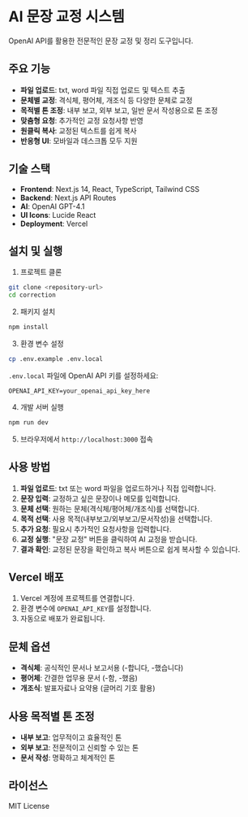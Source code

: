 # AI 문장 교정 시스템

OpenAI API를 활용한 전문적인 문장 교정 및 정리 도구입니다.

## 주요 기능

- **파일 업로드**: txt, word 파일 직접 업로드 및 텍스트 추출
- **문체별 교정**: 격식체, 평어체, 개조식 등 다양한 문체로 교정
- **목적별 톤 조정**: 내부 보고, 외부 보고, 일반 문서 작성용으로 톤 조정
- **맞춤형 요청**: 추가적인 교정 요청사항 반영
- **원클릭 복사**: 교정된 텍스트를 쉽게 복사
- **반응형 UI**: 모바일과 데스크톱 모두 지원

## 기술 스택

- **Frontend**: Next.js 14, React, TypeScript, Tailwind CSS
- **Backend**: Next.js API Routes
- **AI**: OpenAI GPT-4.1
- **UI Icons**: Lucide React
- **Deployment**: Vercel

## 설치 및 실행

1. 프로젝트 클론
```bash
git clone <repository-url>
cd correction
```

2. 패키지 설치
```bash
npm install
```

3. 환경 변수 설정
```bash
cp .env.example .env.local
```

`.env.local` 파일에 OpenAI API 키를 설정하세요:
```env
OPENAI_API_KEY=your_openai_api_key_here
```

4. 개발 서버 실행
```bash
npm run dev
```

5. 브라우저에서 `http://localhost:3000` 접속

## 사용 방법

1. **파일 업로드**: txt 또는 word 파일을 업로드하거나 직접 입력합니다.
2. **문장 입력**: 교정하고 싶은 문장이나 메모를 입력합니다.
3. **문체 선택**: 원하는 문체(격식체/평어체/개조식)를 선택합니다.
4. **목적 선택**: 사용 목적(내부보고/외부보고/문서작성)을 선택합니다.
5. **추가 요청**: 필요시 추가적인 요청사항을 입력합니다.
6. **교정 실행**: "문장 교정" 버튼을 클릭하여 AI 교정을 받습니다.
7. **결과 확인**: 교정된 문장을 확인하고 복사 버튼으로 쉽게 복사할 수 있습니다.

## Vercel 배포

1. Vercel 계정에 프로젝트를 연결합니다.
2. 환경 변수에 `OPENAI_API_KEY`를 설정합니다.
3. 자동으로 배포가 완료됩니다.

## 문체 옵션

- **격식체**: 공식적인 문서나 보고서용 (-합니다, -했습니다)
- **평어체**: 간결한 업무용 문서 (-함, -했음)
- **개조식**: 발표자료나 요약용 (글머리 기호 활용)

## 사용 목적별 톤 조정

- **내부 보고**: 업무적이고 효율적인 톤
- **외부 보고**: 전문적이고 신뢰할 수 있는 톤
- **문서 작성**: 명확하고 체계적인 톤

## 라이선스

MIT License
